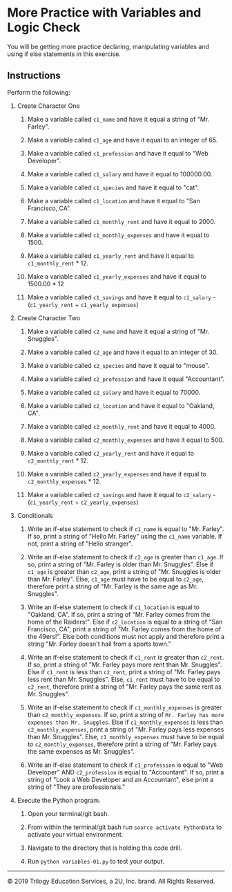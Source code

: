 # More Practice with Variables and Logic Check

You will be getting more practice declaring, manipulating variables and using if else statements in this exercise.

## Instructions

Perform the following:

1. Create Character One

    1. Make a variable called `c1_name` and have it equal a string of "Mr. Farley".

    2. Make a variable called `c1_age` and have it equal to an integer of 65.

    3. Make a variable called `c1_profession` and have it equal to "Web Developer".

    4. Make a variable called `c1_salary` and have it equal to 100000.00.

    5. Make a variable called `c1_species` and have it equal to "cat".

    6. Make a variable called `c1_location` and have it equal to "San Francisco, CA".

    7. Make a variable called `c1_monthly_rent` and have it equal to 2000.

    8. Make a variable called `c1_monthly_expenses` and have it equal to 1500.

    9. Make a variable called `c1_yearly_rent` and have it equal to `c1_monthly_rent` * 12.

    10. Make a variable called `c1_yearly_expenses` and have it equal to 1500.00 * 12

    11. Make a variable called `c1_savings` and have it equal to `c1_salary` - (`c1_yearly_rent` + `c1_yearly_expenses`)

2. Create Character Two

    1. Make a variable called `c2_name` and have it equal a string of "Mr. Snuggles".

    2. Make a variable called `c2_age` and have it equal to an integer of 30.

    3. Make a variable called `c2_species` and have it equal to "mouse".

    4. Make a variable called `c2_profession` and have it equal "Accountant".

    5. Make a variable called `c2_salary` and have it equal to 70000.

    6. Make a variable called `c2_location` and have it equal to "Oakland, CA".

    7. Make a variable called `c2_monthly_rent` and have it equal to 4000.

    8. Make a variable called `c2_monthly_expenses` and have it equal to 500.

    9. Make a variable called `c2_yearly_rent` and have it equal to `c2_monthly_rent` * 12.

    10. Make a variable called `c2_yearly_expenses` and have it equal to `c2_monthly_expenses` * 12.

    11. Make a variable called `c2_savings` and have it equal to `c2_salary` - (`c1_yearly_rent` + `c2_yearly_expenses`)

3. Conditionals

    1. Write an if-else statement to check if `c1_name` is equal to "Mr. Farley". If so, print a string of "Hello Mr. Farley" using the `c1_name` variable. If not, print a string of "Hello stranger".

    2. Write an if-else statement to check if `c2_age` is greater than `c1_age`. If so, print a string of "Mr. Farley is older than Mr. Snuggles". Else if `c1_age` is greater than `c2_age`, print a string of "Mr. Snuggles is older than Mr. Farley". Else, `c1_age` must have to be equal to `c2_age`, therefore print a string of "Mr. Farley is the same age as Mr. Snuggles".

    3. Write an if-else statement to check if `c1_location` is equal to "Oakland, CA". If so, print a string of "Mr. Farley comes from the home of the Raiders!". Else if `c2_location` is equal to a string of "San Francisco, CA", print a string of "Mr. Farley comes from the home of the 49ers!". Else both conditions must not apply and therefore print a string "Mr. Farley doesn't hail from a sports town."

    4. Write an if-else statement to check if `c1_rent` is greater than `c2_rent`. If so, print a string of "Mr. Farley pays more rent than Mr. Snuggles". Else if `c1_rent` is less than `c2_rent`, print a string of "Mr. Farley pays less rent than Mr. Snuggles". Else, `c1_rent` must have to be equal to `c2_rent`, therefore print a string of "Mr. Farley pays the same rent as Mr. Snuggles".

    5. Write an if-else statement to check if `c1_monthly_expenses` is greater than `c2_monthly_expenses`. If so, print a string of `Mr. Farley has more expenses than Mr. Snuggles`. Else if `c1_monthly_expenses` is less than `c2_monthly_expenses`, print a string of "Mr. Farley pays less expenses than Mr. Snuggles". Else, `c1_monthly_expenses` must have to be equal to `c2_monthly_expenses`, therefore print a string of "Mr. Farley pays the same expenses as Mr. Snuggles".

    6. Write an if-else statement to check if `c1_profession` is equal to "Web Developer" AND `c2_profession` is equal to "Accountant". If so, print a string of "Look a Web Developer and an Accountant", else print a string of "They are professionals."

4. Execute the Python program.

    1. Open your terminal/git bash.

    2. From within the terminal/git bash run `source activate PythonData` to activate your virtual environment.

    3. Navigate to the directory that is holding this code drill.

    4. Run `python variables-01.py` to test your output.

---

© 2019 Trilogy Education Services, a 2U, Inc. brand. All Rights Reserved.
